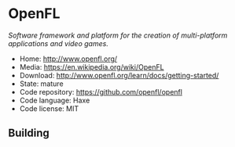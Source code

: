 # OpenFL

_Software framework and platform for the creation of multi-platform applications and video games._

- Home: http://www.openfl.org/
- Media: https://en.wikipedia.org/wiki/OpenFL
- Download: http://www.openfl.org/learn/docs/getting-started/
- State: mature
- Code repository: https://github.com/openfl/openfl
- Code language: Haxe
- Code license: MIT

## Building

